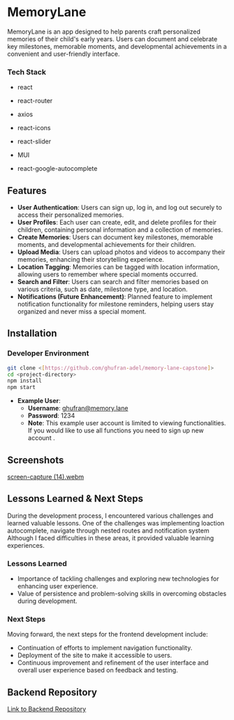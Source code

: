 # MemoryLane

MemoryLane is an app designed to help parents craft personalized memories of their child's early years. Users can document and celebrate key milestones, memorable moments, and developmental achievements in a convenient and user-friendly interface.


### Tech Stack

- react

- react-router

- axios

- react-icons

- react-slider

- MUI

- react-google-autocomplete



## Features

- **User Authentication**: Users can sign up, log in, and log out securely to access their personalized memories.
- **User Profiles**: Each user can create, edit, and delete profiles for their children, containing personal information and a collection of memories.
- **Create Memories**: Users can document key milestones, memorable moments, and developmental achievements for their children.
- **Upload Media**: Users can upload photos and videos to accompany their memories, enhancing their storytelling experience.
- **Location Tagging**: Memories can be tagged with location information, allowing users to remember where special moments occurred.
- **Search and Filter**: Users can search and filter memories based on various criteria, such as date, milestone type, and location.
- **Notifications (Future Enhancement)**: Planned feature to implement notification functionality for milestone reminders, helping users stay organized and never miss a special moment.

## Installation

### Developer Environment

```bash
git clone <[https://github.com/ghufran-adel/memory-lane-capstone]>
cd <project-directory>
npm install
npm start

```
- **Example User**: 
  - **Username**: ghufran@memory.lane
  - **Password**: 1234
  - **Note**: This example user account is limited to viewing functionalities. If you would like to use all functions you need to sign up new account .
    

## Screenshots


[screen-capture (14).webm](https://github.com/ghufran-adel/memory-lane-capstone/assets/101430061/bbacda43-3f79-4ad5-a7f8-f5b6c48989a7)


## Lessons Learned & Next Steps

During the development process, I encountered various challenges and learned valuable lessons. One of the challenges was implementing loaction autocomplete, navigate through nested routes and notification system Although I faced difficulties in these areas, it provided valuable learning experiences.

### Lessons Learned
- Importance of tackling challenges and exploring new technologies for enhancing user experience.
- Value of persistence and problem-solving skills in overcoming obstacles during development.

### Next Steps
Moving forward, the next steps for the frontend development include:
- Continuation of efforts to implement navigation functionality.
- Deployment of the site to make it accessible to users.
- Continuous improvement and refinement of the user interface and overall user experience based on feedback and testing.

## Backend Repository

[Link to Backend Repository](<https://github.com/ghufran-adel/ghufran-adel-memory-lane-capstone-api>)
